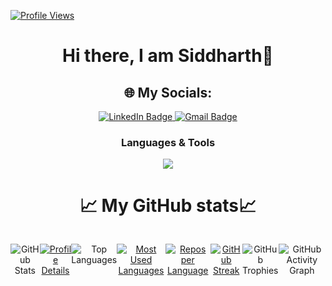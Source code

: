 
<!--
**Sid-0704/Sid-0704** is a ✨ _special_ ✨ repository because its `README.md` (this file) appears on your GitHub profile.

Here are some ideas to get you started:

- 🔭 I’m currently working on ...
- 🌱 I’m currently learning ...
- 👯 I’m looking to collaborate on ...
- 🤔 I’m looking for help with ...
- 💬 Ask me about ...
- 📫 How to reach me: ...
- 😄 Pronouns: ...
- ⚡ Fun fact: ...
-->
<p align="left">
  
 [![Profile Views](https://komarev.com/ghpvc/?username=Sid-0704&label=Profile%20views&color=0e75b6&style=flat)](https://github.com/Sid-0704)
  
</p>
<div align="center">
<h1> Hi there, I am Siddharth👋 </h1>



  ## 🌐 My Socials:

<p align="center">
  <a href="https://www.linkedin.com/in/siddharth-raj-747392320/">
    <img src="https://img.shields.io/badge/LinkedIn-%230077B5.svg?logo=linkedin&logoColor=white" alt="LinkedIn Badge"/>
  </a>

  <!-- <a href="">
    <img src="https://img.shields.io/badge/Instagram-%23E4405F.svg?logo=instagram&logoColor=white" alt="Instagram Badge"/>
  </a> -->

  <!-- <a href="for discord">
    <img src="https://img.shields.io/badge/Discord-%237289DA.svg?logo=discord&logoColor=white" alt="Discord Badge"/>
  </a> -->

  <a href="mailto:rajsiddharth901@gmail.com">
    <img src="https://img.shields.io/badge/Gmail-D14836.svg?logo=gmail&logoColor=white" alt="Gmail Badge"/>
  </a>

</p>

<h3 align="center">Languages & Tools</h3>


<p align="center">
  <a href="https://skillicons.dev">
    <img src="https://skillicons.dev/icons?i=html,css,blender,github,git,windows,linux,debian,kali,bash,py,c,cs,vscode,visualstudio&perline=7&theme=dark" />
  </a>
</p>




# 📈 My GitHub stats📈


<div style="display: flex; flex-direction: row; justify-content: center; align-itens: center; gap: 10 px;"> 
  
  ![GitHub Stats](https://github-readme-stats.vercel.app/api?username=Sid-0704&show_icons=true&theme=radical)  

[![Profile Details](http://github-profile-summary-cards.vercel.app/api/cards/profile-details?username=Sid-0704&theme=radical)](https://github.com/Sid-0704)

  ![Top Languages](https://github-readme-stats.vercel.app/api/top-langs/?username=Sid-0704&layout=compact&theme=radical) 

  



  [![Most Used Languages](http://github-profile-summary-cards.vercel.app/api/cards/most-commit-language?username=Sid-0704&theme=radical)](https://github.com/Sid-0704)


<!-- <p align="right"> -->
  
[![Repos per Language](http://github-profile-summary-cards.vercel.app/api/cards/repos-per-language?username=Sid-0704&theme=radical)](https://github.com/Sid-0704)


 [![GitHub Streak](https://github-readme-streak-stats.herokuapp.com/?user=Sid-0704&theme=radical)](https://github.com/Sid-0704)

  ![GitHub Trophies](https://github-profile-trophy.vercel.app/?username=Sid-0704&theme=radical)


  ![GitHub Activity Graph](https://github-readme-activity-graph.vercel.app/graph?username=Sid-0704&theme=tokyo-night) 

  
  
</div>
</div>
 
